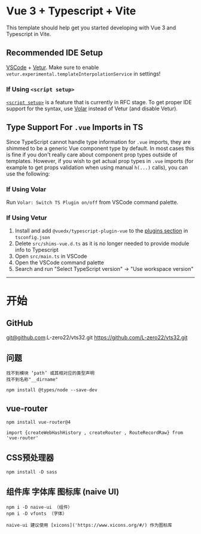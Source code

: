 # Vue 3 + Typescript + Vite

This template should help get you started developing with Vue 3 and Typescript in Vite.

## Recommended IDE Setup

[VSCode](https://code.visualstudio.com/) + [Vetur](https://marketplace.visualstudio.com/items?itemName=octref.vetur). Make sure to enable `vetur.experimental.templateInterpolationService` in settings!

### If Using `<script setup>`

[`<script setup>`](https://github.com/vuejs/rfcs/pull/227) is a feature that is currently in RFC stage. To get proper IDE support for the syntax, use [Volar](https://marketplace.visualstudio.com/items?itemName=johnsoncodehk.volar) instead of Vetur (and disable Vetur).

## Type Support For `.vue` Imports in TS

Since TypeScript cannot handle type information for `.vue` imports, they are shimmed to be a generic Vue component type by default. In most cases this is fine if you don't really care about component prop types outside of templates. However, if you wish to get actual prop types in `.vue` imports (for example to get props validation when using manual `h(...)` calls), you can use the following:

### If Using Volar

Run `Volar: Switch TS Plugin on/off` from VSCode command palette.

### If Using Vetur

1. Install and add `@vuedx/typescript-plugin-vue` to the [plugins section](https://www.typescriptlang.org/tsconfig#plugins) in `tsconfig.json`
2. Delete `src/shims-vue.d.ts` as it is no longer needed to provide module info to Typescript
3. Open `src/main.ts` in VSCode
4. Open the VSCode command palette
5. Search and run "Select TypeScript version" -> "Use workspace version"

***
# 开始


## GitHub
 git@github.com:L-zero22/vts32.git
 https://github.com/L-zero22/vts32.git

## 问题
    找不到模块 ‘path’ 或其相对应的类型声明
    找不到名称"__dirname"

    npm install @types/node --save-dev

## vue-router
    npm install vue-router@4

    import {createWebHashHistory , createRouter , RouteRecordRaw} from 'vue-router'


## CSS预处理器
    npm install -D sass


##  组件库 字体库 图标库 (naive UI)
    npm i -D naive-ui （组件）
    npm i -D vfonts （字体）

    naive-ui 建议使用 [xicons]('https://www.xicons.org/#/) 作为图标库
